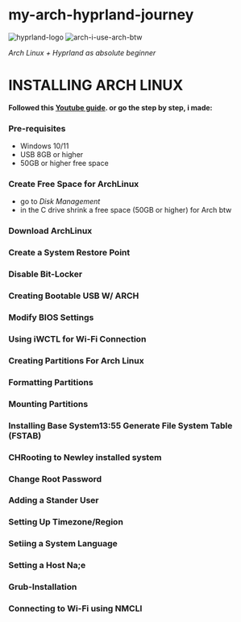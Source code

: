 # my-arch-hyprland-journey
![hyprland-logo](https://github.com/user-attachments/assets/b5398999-a178-49e7-b2eb-0b17f8b0cb88) ![arch-i-use-arch-btw](https://github.com/user-attachments/assets/07acf7b1-9322-46cd-b3a0-d51dd0859532)


*Arch Linux + Hyprland as absolute beginner*

# INSTALLING ARCH LINUX

**Followed this [Youtube guide](https://youtu.be/1J_Z_pzzbMo?si=h1Wee8-VfmtQVQAS). or go the step by step, i made:**

### Pre-requisites ##
- Windows 10/11
- USB 8GB or higher
- 50GB or higher free space

### Create Free Space for ArchLinux
- go to *Disk Management*
- in the C drive shrink a free space (50GB or higher) for Arch btw
### Download ArchLinux
### Create a System Restore Point
### Disable Bit-Locker
### Creating Bootable USB W/ ARCH
### Modify BIOS Settings
### Using **iWCTL** for Wi-Fi Connection
### Creating Partitions For Arch Linux
### Formatting Partitions
### Mounting Partitions
### Installing Base System13:55 Generate File System Table (FSTAB)
### CHRooting to Newley installed system
### Change Root Password
### Adding a Stander User
### Setting Up Timezone/Region
### Setiing a System Language
### Setting a Host Na;e
### Grub-Installation 
### Connecting to Wi-Fi using NMCLI
